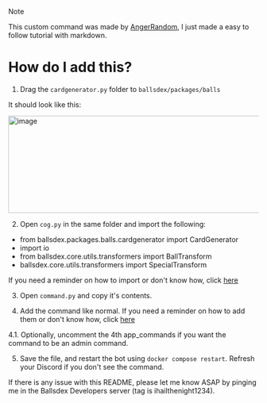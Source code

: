 > [!NOTE]  
> This custom command was made by [AngerRandom](https://github.com/AngerRandom), I just made a easy to follow tutorial with markdown.

# How do I add this?

1. Drag the `cardgenerator.py` folder to `ballsdex/packages/balls`

It should look like this:

<img width="615" height="196" alt="image" src="https://github.com/user-attachments/assets/f83e1aa3-991f-4fd8-9b1b-e37edc93715d" />

2. Open `cog.py` in the same folder and import the following:
- from ballsdex.packages.balls.cardgenerator import CardGenerator
- import io
- from ballsdex.core.utils.transformers import BallTransform
- ballsdex.core.utils.transformers import SpecialTransform

If you need a reminder on how to import or don't know how, click [here](https://github.com/ContestedWheel/EvalEvalEval-BD/wiki/Adding-custom-commands#importing)

3. Open `command.py` and copy it's contents.

4. Add the command like normal. If you need a reminder on how to add them or don't know how, click [here](https://github.com/ContestedWheel/EvalEvalEval-BD/wiki/Adding-custom-commands#adding-a-command)

4.1. Optionally, uncomment the 4th app_commands if you want the command to be an admin command.

5. Save the file, and restart the bot using `docker compose restart`. Refresh your Discord if you don't see the command.

If there is any issue with this README, please let me know ASAP by pinging me in the Ballsdex Developers server (tag is ihailthenight1234).
